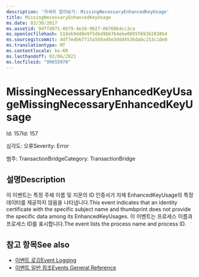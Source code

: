 ```yaml
---
description: '자세히 알아보기: MissingNecessaryEnhancedKeyUsage'
title: MissingNecessaryEnhancedKeyUsage
ms.date: 03/30/2017
ms.assetid: 9dffd071-0b79-4e10-9027-06760b4cc3ca
ms.openlocfilehash: 518eb9dd0e9f5dbd9b6764ebe0895f69362838b4
ms.sourcegitcommit: ddf7edb67715a5b9a45e3dd44536dabc153c1de0
ms.translationtype: MT
ms.contentlocale: ko-KR
ms.lasthandoff: 02/06/2021
ms.locfileid: "99655970"
---
```

# <a name="missingnecessaryenhancedkeyusage"></a><span data-ttu-id="d2946-103">MissingNecessaryEnhancedKeyUsage</span><span class="sxs-lookup"><span data-stu-id="d2946-103">MissingNecessaryEnhancedKeyUsage</span></span>

<span data-ttu-id="d2946-104">Id: 157</span><span class="sxs-lookup"><span data-stu-id="d2946-104">Id: 157</span></span>  
  
 <span data-ttu-id="d2946-105">심각도: 오류</span><span class="sxs-lookup"><span data-stu-id="d2946-105">Severity: Error</span></span>  
  
 <span data-ttu-id="d2946-106">범주: TransactionBridge</span><span class="sxs-lookup"><span data-stu-id="d2946-106">Category: TransactionBridge</span></span>  
  
## <a name="description"></a><span data-ttu-id="d2946-107">설명</span><span class="sxs-lookup"><span data-stu-id="d2946-107">Description</span></span>  

 <span data-ttu-id="d2946-108">이 이벤트는 특정 주체 이름 및 지문의 ID 인증서가 자체 EnhancedKeyUsage의 특정 데이터를 제공하지 않음을 나타냅니다.</span><span class="sxs-lookup"><span data-stu-id="d2946-108">This event indicates that an identity certificate with the specific subject name and thumbprint does not provide the specific data among its EnhancedKeyUsages.</span></span> <span data-ttu-id="d2946-109">이 이벤트는 프로세스 이름과 프로세스 ID를 표시합니다.</span><span class="sxs-lookup"><span data-stu-id="d2946-109">The event lists the process name and process ID.</span></span>  
  
## <a name="see-also"></a><span data-ttu-id="d2946-110">참고 항목</span><span class="sxs-lookup"><span data-stu-id="d2946-110">See also</span></span>

- [<span data-ttu-id="d2946-111">이벤트 로깅</span><span class="sxs-lookup"><span data-stu-id="d2946-111">Event Logging</span></span>](index.md)
- [<span data-ttu-id="d2946-112">이벤트 일반 참조</span><span class="sxs-lookup"><span data-stu-id="d2946-112">Events General Reference</span></span>](events-general-reference.md)
